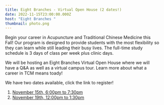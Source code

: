 ```yaml
---
title: Eight Branches - Virtual Open House (2 dates!)
date: 2022-11-15T23:00:00.000Z
host: "Eight Branches "
thumbnail: photo.png
---
```

Begin your career in Acupuncture and Traditional Chinese Medicine this Fall! Our program is designed to provide students with the most flexibility so they can learn while still leading their busy lives. The full-time study schedule is 3 days of class per week plus clinic days.

W﻿e will be hosting an Eight Branches Virtual Open House where we will have a Q&A as well as a virtual campus tour. Learn more about what a career in TCM means toady!



W﻿e have two dates available, click the link to register!

1. [N﻿ovember 15th, 6:00pm to 7:30pm](https://us02web.zoom.us/meeting/register/tZErc-2urzovGdfQQ3FQs7A4YGiX7HDqOcgq)
2. [N﻿ovember 19th, 12:00pm to 1:30pm](https://us02web.zoom.us/meeting/register/tZAkduGhqTMrE9ejuiZEH2P7L9BScdlqySpk)